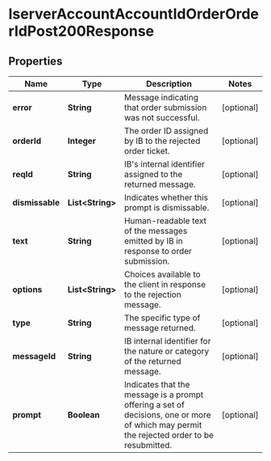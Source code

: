 

# IserverAccountAccountIdOrderOrderIdPost200Response


## Properties

| Name | Type | Description | Notes |
|------------ | ------------- | ------------- | -------------|
|**error** | **String** | Message indicating that order submission was not successful. |  [optional] |
|**orderId** | **Integer** | The order ID assigned by IB to the rejected order ticket. |  [optional] |
|**reqId** | **String** | IB&#39;s internal identifier assigned to the returned message. |  [optional] |
|**dismissable** | **List&lt;String&gt;** | Indicates whether this prompt is dismissable. |  [optional] |
|**text** | **String** | Human-readable text of the messages emitted by IB in response to order submission. |  [optional] |
|**options** | **List&lt;String&gt;** | Choices available to the client in response to the rejection message. |  [optional] |
|**type** | **String** | The specific type of message returned. |  [optional] |
|**messageId** | **String** | IB internal identifier for the nature or category of the returned message. |  [optional] |
|**prompt** | **Boolean** | Indicates that the message is a prompt offering a set of decisions, one or more of which may permit the rejected order to be resubmitted. |  [optional] |



